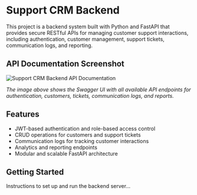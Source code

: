 # Support CRM Backend

This project is a backend system built with Python and FastAPI that provides secure RESTful APIs for managing customer support interactions, including authentication, customer management, support tickets, communication logs, and reporting.

## API Documentation Screenshot

![Support CRM Backend API Documentation](supportcrm_api_docs_screenshot.png)

*The image above shows the Swagger UI with all available API endpoints for authentication, customers, tickets, communication logs, and reports.*

## Features

- JWT-based authentication and role-based access control
- CRUD operations for customers and support tickets
- Communication logs for tracking customer interactions
- Analytics and reporting endpoints
- Modular and scalable FastAPI architecture

## Getting Started

Instructions to set up and run the backend server...

<!-- Add more detailed setup instructions here -->
